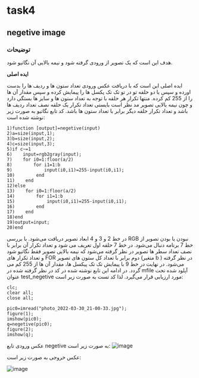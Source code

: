 # task4

## negetive image

### توضیحات 

هدف این است که یک تصویر از ورودی گرفته شود و نیمه بالایی آن نگاتیو شود.

**ایده اصلی**

ایده اصلی این است که با دریافت عکس ورودی تعداد ستون ها و ردیف ها را بدست اورده و سپس با دو حلقه تو در تو تک تک پکسل ها را پیمایش کرده و سپس مقدار آن ها را از 255 کم کرده. منتها تکرار هر حلقه با توجه به تعداد ستون ها و سایز ها بستگی دارد و چون نیمه بالایی تصویر مد نظر است بایستی تعداد تکرار یک حلقه نصف تعداد ردیف ها باشد و تعداد تکرار حلقه دیگر برابر با تعداد ستون ها باشد. کد تابع نگاتیو به صورت زیر نوشته شده است:

```
1)function [output]=negetive(input)
2)a=size(input,1);
3)b=size(input,2);
4)c=size(input,3);
5)if c~=1
6)    input=rgb2gray(input);
7)    for i0=1:floor(a/2)
8)        for i1=1:b
9)            input(i0,i1)=255-input(i0,i1);
10)        end
11)    end
12)else
13)    for i0=1:floor(a/2)
14)        for i1=1:b
15)            input(i0,i1)=255-input(i0,i1);
16)        end
17)    end
18)end
19)output=input;
20)end
```
در خط 2 و 3 و 4 ابعاد تصویر دریافت می‌شود. با بررسی RGB نبودن یا بودن تصویر از خط 7 برنامه دنبال می‌شود. در خط 7 حلقه اول تعریف می شود و تعداد تکرار آن برابر با نصف تعداد سطر ها تصویر در نظر گرفته می‌شود که نیمه بالایی تصویر فقط نگاتیو شود و تعداد تکرار های FOR دوم برابر با تعداد کل ستون های  تصویر (متغیر b ) در نظر گرفته می‌شود. در نهایت در خط 9 با پیمایش تک تک پیکسل ها، مقدار آن ها از 255 کم می گردد. در ادامه این تابع نوشته شده در کد در نظر گرفته شده در mfile آپلود شده تحت عنوان test_negetive مورد ارزیابی قرار می‌گیرد. لذا کد تست به صورت زیر است:
```
clc;
clear all;
close all;

pic0=imread("photo_2022-03-30_21-00-33.jpg");
figure(1);
imshow(pic0);
q=negetive(pic0);
figure(2);
imshow(q);
```

عکس ورودی تابع negetive به صورت زیر است:
![image](https://user-images.githubusercontent.com/95109502/161275225-c9eb7174-6746-4469-8c8e-de9a6f5ce3cb.png)

عکس خروجی به صورت زیر است:

![image](https://user-images.githubusercontent.com/95109502/161275309-9902af75-513c-47f0-ad53-f7d97fc8fb74.png)

